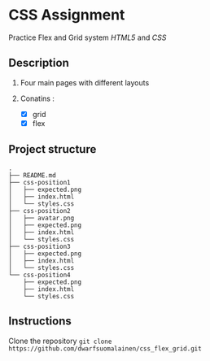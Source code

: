 # CSS Assignment

Practice Flex and Grid system
*HTML5* and *CSS* 

## Description

1. Four main pages with different layouts

2. Conatins :
    - [x] grid
    - [x] flex

## Project structure
```
.
├── README.md
├── css-position1
│   ├── expected.png
│   ├── index.html
│   └── styles.css
├── css-position2
│   ├── avatar.png
│   ├── expected.png
│   ├── index.html
│   └── styles.css
├── css-position3
│   ├── expected.png
│   ├── index.html
│   └── styles.css
└── css-position4
    ├── expected.png
    ├── index.html
    └── styles.css
```
## Instructions
Clone the repository 
`git clone https://github.com/dwarfsuomalainen/css_flex_grid.git`

